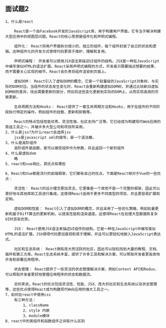 ## 面试题2
    1、什么是react
       
        React是一个由Facebook开发的JavaScript库，用于构建用户界面。它专注于解决构建大型应用中的视图层问题。React的核心思想是组件化和声明式编程。

        组件化： React将用户界面拆分成小的、独立的组件，每个组件封装了自己的状态和逻辑。这种组件化的开发方式使得代码更易于维护、理解和复用。

        声明式编程： 开发者可以使用JSX语法来描述UI组件的结构，JSX是一种在JavaScript中编写类似HTML的语法扩展。React采用声明式编程的方式，开发者只需要描述想要的结果，而不需要关心实现的细节，React会负责将组件渲染到页面上。

        虚拟DOM： React引入了虚拟DOM的概念，它是一个轻量级的JavaScript对象树，与实际的DOM对应。当组件的状态发生变化时，React会重新构建虚拟DOM树，并通过比较新旧虚拟DOM树的差异，找出需要更新的部分，然后将这些变化更新到实际的DOM上，从而实现高效的页面更新。

        生命周期方法和Hooks： React提供了一套生命周期方法和Hooks，用于在组件的不同阶段执行特定的操作，例如组件的挂载、更新和卸载等。

        React的特点包括性能优秀、灵活性强、社区支持广泛等。它已经成为构建现代Web应用的首选工具之一，并被许多大型公司和项目所采用。
    2、什么是jsx?为什么react会选择jsx
        jsx是javascript xml的缩写，是一个语法糖，
    3、什么是高阶组件
        高阶组件是函数，是可以接受组件作为参数，并且返回一个新的组件
    4、什么是虚拟dom
        略
    5、react和vue相比，其优点有哪些

    6、React和Vue都是流行的前端框架，它们都有自己的优点。下面是React相对于Vue的一些优点：

        灵活性： React的设计理念更加灵活，它更像是一个库而不是一个完整的框架，因此可以更好地与其他库和工具进行集成。这使得React适用于更多不同类型的项目，并且更容易扩展和定制。

        虚拟DOM和性能： React引入了虚拟DOM的概念，并且采用了一些优化策略，例如批量更新和基于Diff算法的更新机制，以提高性能和渲染速度。这使得React在处理大型数据和复杂UI时具有优势。

        JSX： React使用JSX语法来描述UI组件的结构，它是一种在JavaScript中编写类似HTML的语法扩展。JSX使得代码更加直观和易于理解，并且可以更轻松地嵌入JavaScript表达式。

        社区和生态系统： React拥有庞大而活跃的社区，因此可以轻松找到大量的教程、文档、插件和第三方库。React生态系统丰富，提供了许多工具和解决方案，可以帮助开发者更高效地开发和部署应用程序。

        状态管理： React提供了一些灵活的状态管理解决方案，例如Context API和Redux，可以帮助开发者更好地管理应用程序的状态和数据流。

        总的来说，React的优点包括灵活性、性能、JSX、庞大的社区和生态系统以及状态管理等，这些优点使得React成为构建现代Web应用的强大工具之一。
    7、如何在react中使用css
        有三种方法：
            1、className
            2、style 内嵌
            3、module模块
    8、react中的类组件和函数组件之间有什么区别